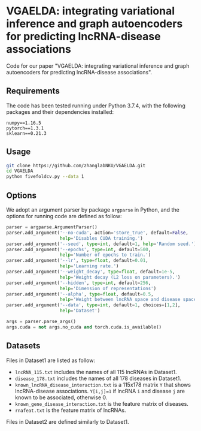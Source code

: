 # VGAELDA: integrating variational inference and graph autoencoders for predicting lncRNA-disease associations

Code for our paper "VGAELDA: integrating variational inference and graph autoencoders for predicting lncRNA-disease associations".

## Requirements

The code has been tested running under Python 3.7.4, with the following packages and their dependencies installed:

```
numpy==1.16.5
pytorch==1.3.1
sklearn==0.21.3
```

## Usage

```bash
git clone https://github.com/zhanglabNKU/VGAELDA.git
cd VGAELDA
python fivefoldcv.py --data 1
```

## Options

We adopt an argument parser by package  `argparse` in Python, and the options for running code are defined as follow:

```python
parser = argparse.ArgumentParser()
parser.add_argument('--no-cuda', action='store_true', default=False,
                    help='Disables CUDA training.')
parser.add_argument('--seed', type=int, default=1, help='Random seed.')
parser.add_argument('--epochs', type=int, default=500,
                    help='Number of epochs to train.')
parser.add_argument('--lr', type=float, default=0.01,
                    help='Learning rate.')
parser.add_argument('--weight_decay', type=float, default=1e-5,
                    help='Weight decay (L2 loss on parameters).')
parser.add_argument('--hidden', type=int, default=256,
                    help='Dimension of representations')
parser.add_argument('--alpha', type=float, default=0.5,
                    help='Weight between lncRNA space and disease space')
parser.add_argument('--data', type=int, default=1, choices=[1,2],
                    help='Dataset')

args = parser.parse_args()
args.cuda = not args.no_cuda and torch.cuda.is_available()
```

## Datasets

Files in Dataset1 are listed as follow:

- `lncRNA_115.txt`  includes the names of all 115 lncRNAs in Dataset1.
- `disease_178.txt`  includes the names of all 178 diseases in Dataset1.
- `known_lncRNA_disease_interaction.txt` is a 115x178 matrix  `Y`  that shows lncRNA-disease associations. `Y[i,j]=1`  if lncRNA `i`  and disease `j` are known to be associated, otherwise 0.
- `known_gene_disease_interaction.txt` is the feature matrix of diseases.
- `rnafeat.txt` is the feature matrix of lncRNAs.

Files in Dataset2 are defined similarly to Dataset1.
